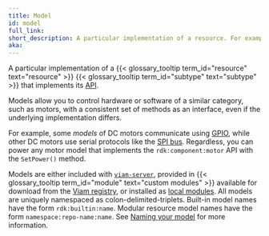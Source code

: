 ```yaml
---
title: Model
id: model
full_link:
short_description: A particular implementation of a resource. For example, UR5e is a model of the arm component subtype.
aka:
---
```


A particular implementation of a {{< glossary_tooltip term_id="resource" text="resource" >}} {{< glossary_tooltip term_id="subtype" text="subtype" >}} that implements its [API](/platform/build/program/apis/).

Models allow you to control hardware or software of a similar category, such as motors, with a consistent set of methods as an interface, even if the underlying implementation differs.

For example, some _models_ of DC motors communicate using [GPIO](/platform/build/configure/components/board/), while other DC motors use serial protocols like the [SPI bus](/platform/build/configure/components/board/#spis).
Regardless, you can power any motor model that implements the `rdk:component:motor` API with the `SetPower()` method.

Models are either included with [`viam-server`](/platform/get-started/installation/), provided in {{< glossary_tooltip term_id="module" text="custom modules" >}} available for download from the [Viam registry](https://app.viam.com/registry), or installed as [local modules](/platform/registry/configure/#local-modules).
All models are uniquely namespaced as colon-delimited-triplets.
Built-in model names have the form `rdk:builtin:name`.
Modular resource model names have the form `namespace:repo-name:name`.
See [Naming your model](/platform/registry/upload/#naming-your-model-namespacerepo-namename) for more information.
